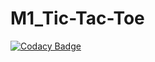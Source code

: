 # M1_Tic-Tac-Toe

[![Codacy Badge](https://api.codacy.com/project/badge/Grade/e20219796cba451cbdc01c29ec12312e)](https://app.codacy.com/gh/AVINASH-P-1912/M1_Tic-Tac-Toe?utm_source=github.com&utm_medium=referral&utm_content=AVINASH-P-1912/M1_Tic-Tac-Toe&utm_campaign=Badge_Grade_Settings)
